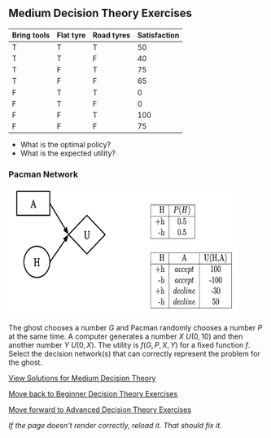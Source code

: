 ## Medium Decision Theory Exercises

Bring tools| Flat tyre |	Road tyres |	Satisfaction|
-----------|-----------|-------------|--------------|
T	         |T	         |T	           |50            |
T	         |T	         |F	           |40            |
T	         |F	         |T	           |75            |
T	         |F	         |F	           |65            |
F	         |T	         |T	           |0             |
F	         |T	         |F	           |0             |
F	         |F          |T	           |100           |
F	         |F	         |F	           |75            |

- What is the optimal policy?
- What is the expected utility?



### Pacman Network

<img src="https://github.com/UMdecisionsupport/DecisionSupport2023/blob/main/images/pacman.png" width="450" height="250">

The ghost chooses a number $G$ and Pacman randomly chooses a number $P$ at the same time. A computer generates a number $X~U(0,10)$ and then another number $Y~U(0,X)$. The utility is $f(G,P,X,Y)$ for a fixed function $f$. Select the decision network(s) that can correctly represent the problem for the ghost.


[View Solutions for Medium Decision Theory](https://github.com/UMdecisionsupport/DecisionSupport2023/blob/main/DecisionTheory/Solutions/Medium_Solutions.md)

[Move back to Beginner Decision Theory Exercises](https://github.com/UMdecisionsupport/DecisionSupport2023/blob/main/DecisionTheory/Beginner.md)

[Move forward to Advanced Decision Theory Exercises](https://github.com/UMdecisionsupport/DecisionSupport2023/blob/main/DecisionTheory/Advanced.md)

*If the page doesn't render correctly, reload it. That should fix it.*

